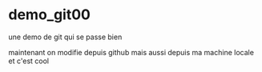 # demo_git00

une demo de git qui se passe bien

maintenant on modifie depuis github
mais aussi depuis ma machine locale et c'est cool
